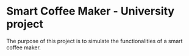 # Smart Coffee Maker - University project

The purpose of this project is to simulate the functionalities of a smart coffee maker.